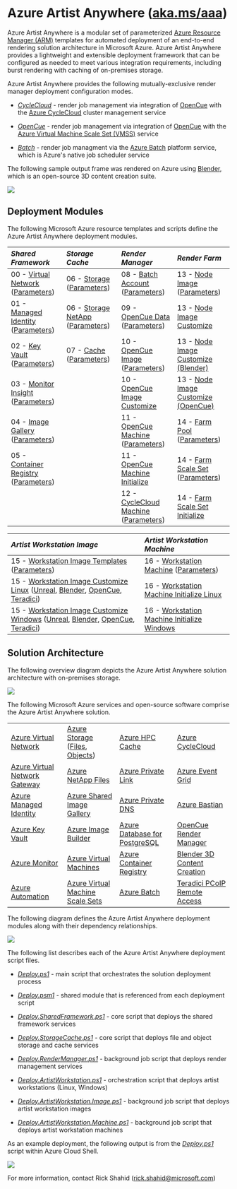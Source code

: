 # Azure Artist Anywhere ([aka.ms/aaa](http://aka.ms/aaa))

Azure Artist Anywhere is a modular set of parameterized [Azure Resource Manager (ARM)](https://docs.microsoft.com/azure/azure-resource-manager/management/overview) templates for automated deployment of an end-to-end rendering solution architecture in Microsoft Azure. Azure Artist Anywhere provides a lightweight and extensible deployment framework that can be configured as needed to meet various integration requirements, including burst rendering with caching of on-premises storage.

Azure Artist Anywhere provides the following mutually-exclusive render manager deployment configuration modes.

* [*CycleCloud*](https://docs.microsoft.com/azure/cyclecloud/overview) - render job management via integration of [OpenCue](https://www.opencue.io) with the [Azure CycleCloud](https://docs.microsoft.com/azure/cyclecloud/overview) cluster management service

* [*OpenCue*](https://www.opencue.io) - render job management via integration of [OpenCue](https://www.opencue.io) with the [Azure Virtual Machine Scale Set (VMSS)](https://docs.microsoft.com/azure/virtual-machine-scale-sets/overview) service

* [*Batch*](https://docs.microsoft.com/azure/batch/batch-technical-overview) - render job managment via the [Azure Batch](https://docs.microsoft.com/azure/batch/batch-technical-overview) platform service, which is Azure's native job scheduler service

The following sample output frame was rendered on Azure using [Blender](https://www.blender.org), which is an open-source 3D content creation suite.

![](https://mediasolutions.blob.core.windows.net/bin/Blender/classroom.png)

## Deployment Modules

The following Microsoft Azure resource templates and scripts define the Azure Artist Anywhere deployment modules.

| *Shared Framework* | *Storage Cache* | *Render Manager* | *Render Farm* |
| :----------------- | :-------------- | :--------------- | :------------ |
| 00 - [Virtual Network](SharedFramework/00-VirtualNetwork.json) ([Parameters](SharedFramework/00-VirtualNetwork.Parameters.json)) | 06 - [Storage](StorageCache/06-Storage.json) ([Parameters](StorageCache/06-Storage.Parameters.json)) | 08 - [Batch Account](RenderManager/08-BatchAccount.json) ([Parameters](RenderManager/08-BatchAccount.Parameters.json)) | 13 - [Node Image](RenderFarm/13-Node.Image.json) ([Parameters](RenderFarm/13-Node.Image.Parameters.json)) |
| 01 - [Managed Identity](SharedFramework/01-ManagedIdentity.json) ([Parameters](SharedFramework/01-ManagedIdentity.Parameters.json)) | 06 - [Storage NetApp](StorageCache/06-Storage.NetApp.json) ([Parameters](StorageCache/06-Storage.NetApp.Parameters.json)) | 09 - [OpenCue Data](RenderManager/09-OpenCue.Data.json) ([Parameters](RenderManager/09-OpenCue.Data.Parameters.json)) | 13 - [Node Image Customize](RenderFarm/13-Node.Image.sh) |
| 02 - [Key Vault](SharedFramework/02-KeyVault.json) ([Parameters](SharedFramework/02-KeyVault.Parameters.json)) | 07 - [Cache](StorageCache/07-Cache.json) ([Parameters](StorageCache/07-Cache.Parameters.json)) | 10 - [OpenCue Image](RenderManager/10-OpenCue.Image.json) ([Parameters](RenderManager/10-OpenCue.Image.Parameters.json)) | 13 - [Node Image Customize (Blender)](RenderFarm/13-Node.Image.Blender.sh) |
| 03 - [Monitor Insight](SharedFramework/03-MonitorInsight.json) ([Parameters](SharedFramework/03-MonitorInsight.Parameters.json)) | | 10 - [OpenCue Image Customize](RenderManager/10-OpenCue.Image.sh) | 13 - [Node Image Customize (OpenCue)](RenderFarm/13-Node.Image.OpenCue.sh) |
| 04 - [Image Gallery](SharedFramework/04-ImageGallery.json) ([Parameters](SharedFramework/04-ImageGallery.Parameters.json)) | | 11 - [OpenCue Machine](RenderManager/11-OpenCue.Machine.json) ([Parameters](RenderManager/11-OpenCue.Machine.Parameters.json)) | 14 - [Farm Pool](RenderFarm/14-Farm.Pool.json) ([Parameters](RenderFarm/14-Farm.Pool.Parameters.json)) |
| 05 - [Container Registry](SharedFramework/05-ContainerRegistry.json) ([Parameters](SharedFramework/05-ContainerRegistry.Parameters.json)) | | 11 - [OpenCue Machine Initialize](RenderManager/11-OpenCue.Machine.sh) | 14 - [Farm Scale Set](RenderFarm/14-Farm.ScaleSet.json) ([Parameters](RenderFarm/14-Farm.ScaleSet.Parameters.json)) |
| | | 12 - [CycleCloud Machine](RenderManager/12-CycleCloud.Machine.json) ([Parameters](RenderManager/12-CycleCloud.Machine.Parameters.json)) | 14 - [Farm Scale Set Initialize](RenderFarm/14-Farm.ScaleSet.sh) |

| *Artist Workstation Image* | *Artist Workstation Machine* |
| :------------------------- | :--------------------------- |
| 15 - [Workstation Image Templates](ArtistWorkstation/15-Workstation.Image.json) ([Parameters](ArtistWorkstation/15-Workstation.Image.Parameters.json)) | 16 - [Workstation Machine](ArtistWorkstation/16-Workstation.Image.json) ([Parameters](ArtistWorkstation/15-Workstation.Image.Parameters.json)) |
| 15 - [Workstation Image Customize Linux](ArtistWorkstation/15-Workstation.Image.sh) ([Unreal](ArtistWorkstation/15-Workstation.Image.Unreal.sh), [Blender](RenderFarm/13-Node.Image.Blender.sh), [OpenCue](ArtistWorkstation/15-Workstation.Image.OpenCue.sh), [Teradici](ArtistWorkstation/15-Workstation.Image.Teradici.sh)) | 16 - [Workstation Machine Initialize Linux](ArtistWorkstation/16-Workstation.Machines.sh) |
| 15 - [Workstation Image Customize Windows](ArtistWorkstation/15-Workstation.Image.ps1) ([Unreal](ArtistWorkstation/15-Workstation.Image.Unreal.ps1), [Blender](ArtistWorkstation/15-Workstation.Image.Blender.ps1), [OpenCue](ArtistWorkstation/15-Workstation.Image.OpenCue.ps1), [Teradici](ArtistWorkstation/15-Workstation.Image.Teradici.ps1)) | 16 - [Workstation Machine Initialize Windows](ArtistWorkstation/16-Workstation.Machines.ps1) |

<!-- | *Stream Edge* |
| :------------ |
| 17 - [Remote Render](StreamEdge/17-RemoteRender.json) ([Parameters](StreamEdge/17-RemoteRender.Parameters.json)) |
| 18 - [Media Services](StreamEdge/18-MediaServices.json) ([Parameters](StreamEdge/18-MediaServices.Parameters.json)) | -->

## Solution Architecture

The following overview diagram depicts the Azure Artist Anywhere solution architecture with on-premises storage.

![](https://mediasolutions.blob.core.windows.net/bin/AzureArtistAnywhere.SolutionArchitecture.2020-12-01.png)

The following Microsoft Azure services and open-source software comprise the Azure Artist Anywhere solution.

<table>
    <tr>
        <td>
            <a href="https://docs.microsoft.com/azure/virtual-network/virtual-networks-overview" target="_blank">Azure Virtual Network</a>
        </td>
        <td>
            <a href="https://docs.microsoft.com/azure/storage" target="_blank">Azure Storage</a>
            (<a href="https://docs.microsoft.com/azure/storage/files/storage-files-introduction" target="_blank">Files</a>,
            <a href="https://docs.microsoft.com/azure/storage/blobs/storage-blobs-overview" target="_blank">Objects</a>)
        </td>
        <td>
            <a href="https://docs.microsoft.com/azure/hpc-cache/hpc-cache-overview" target="_blank">Azure HPC Cache</a>
        </td>
        <td>
            <a href="https://docs.microsoft.com/azure/cyclecloud/overview" target="_blank">Azure CycleCloud</a>
        </td>
    </tr>
    <tr>
        <td>
            <a href="https://docs.microsoft.com/azure/vpn-gateway/vpn-gateway-about-vpngateways" target="_blank">Azure Virtual Network Gateway</a>
        </td>
        <td>
            <a href="https://docs.microsoft.com/azure/azure-netapp-files/azure-netapp-files-introduction" target="_blank">Azure NetApp Files</a>
        </td>
        <td>
            <a href="https://docs.microsoft.com/azure/private-link/private-link-overview" target="_blank">Azure Private Link</a>
        </td>
        <td>
            <a href="https://docs.microsoft.com/en-us/azure/event-grid/overview" target="_blank">Azure Event Grid</a>
        </td>
    </tr>
    <tr>
        <td>
            <a href="https://docs.microsoft.com/azure/active-directory/managed-identities-azure-resources/overview" target="_blank">Azure Managed Identity</a>
        </td>
        <td>
            <a href="https://docs.microsoft.com/azure/virtual-machines/linux/shared-image-galleries" target="_blank">Azure Shared Image Gallery</a>
        </td>
        <td>
            <a href="https://docs.microsoft.com/azure/dns/private-dns-overview" target="_blank">Azure Private DNS</a>
        </td>
        <td>
            <a href="https://docs.microsoft.com/azure/bastion/bastion-overview" target="_blank">Azure Bastian</a>
        </td>
    </tr>
    <tr>
        <td>
            <a href="https://docs.microsoft.com/azure/key-vault/key-vault-overview" target="_blank">Azure Key Vault</a>
        </td>
        <td>
            <a href="https://docs.microsoft.com/azure/virtual-machines/linux/image-builder-overview" target="_blank">Azure Image Builder</a>
        </td>
        <td>
            <a href="https://docs.microsoft.com/azure/postgresql/overview" target="_blank">Azure Database for PostgreSQL</a>
        </td>
        <td>
            <a href="https://www.opencue.io/" target="_blank">OpenCue Render Manager</a>
        </td>
    </tr>
    <tr>
        <td>
            <a href="https://docs.microsoft.com/azure/azure-monitor/overview" target="_blank">Azure Monitor</a>
        </td>
        <td>
            <a href="https://docs.microsoft.com/azure/virtual-machines/linux/overview" target="_blank">Azure Virtual Machines</a>
        </td>
        <td>
            <a href="https://docs.microsoft.com/azure/container-registry/container-registry-intro" target="_blank">Azure Container Registry</a>
        </td>
        <td>
            <a href="https://www.blender.org/" target="_blank">Blender 3D Content Creation</a>
        </td>
    </tr>
    <tr>
        <td>
            <a href="https://docs.microsoft.com/azure/automation/automation-intro" target="_blank">Azure Automation</a>
        </td>
        <td>
            <a href="https://docs.microsoft.com/azure/virtual-machine-scale-sets/overview" target="_blank">Azure Virtual Machine Scale Sets</a>
        </td>
        <td>
            <a href="https://docs.microsoft.com/azure/batch/batch-technical-overview" target="_blank">Azure Batch</a>
        </td>
        <td>
            <a href="https://docs.teradici.com/find/product/cloud-access-software" target="_blank">Teradici PCoIP Remote Access</a>
        </td>
    </tr>
</table>

The following diagram defines the Azure Artist Anywhere deployment modules along with their dependency relationships.

![](https://mediasolutions.blob.core.windows.net/bin/AzureArtistAnywhere.ModuleDependency.2020-12-01.png)

The following list describes each of the Azure Artist Anywhere deployment script files.

* [*Deploy.ps1*](Deploy.ps1) - main script that orchestrates the solution deployment process

* [*Deploy.psm1*](Deploy.psm1) - shared module that is referenced from each deployment script

* [*Deploy.SharedFramework.ps1*](Deploy.SharedFramework.ps1) - core script that deploys the shared framework services

* [*Deploy.StorageCache.ps1*](Deploy.StorageCache.ps1) - core script that deploys file and object storage and cache services

* [*Deploy.RenderManager.ps1*](Deploy.RenderManager.ps1) - background job script that deploys render management services

* [*Deploy.ArtistWorkstation.ps1*](Deploy.ArtistWorkstation.ps1) - orchestration script that deploys artist workstations (Linux, Windows)

* [*Deploy.ArtistWorkstation.Image.ps1*](Deploy.ArtistWorkstation.Image.ps1) - background job script that deploys artist workstation images

* [*Deploy.ArtistWorkstation.Machine.ps1*](Deploy.ArtistWorkstation.Machine.ps1) - background job script that deploys artist workstation machines

As an example deployment, the following output is from the [*Deploy.ps1*](Deploy.ps1) script within Azure Cloud Shell.

![](https://mediasolutions.blob.core.windows.net/bin/AzureArtistAnywhere.ModuleDeployment.2020-08-01.png)

For more information, contact Rick Shahid (rick.shahid@microsoft.com)
